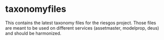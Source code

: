 # taxonomyfiles
This contains the latest taxonomy files for the riesgos project. Those files are meant to be used on different services (assetmaster, modelprop, deus) and should be harmonized.
